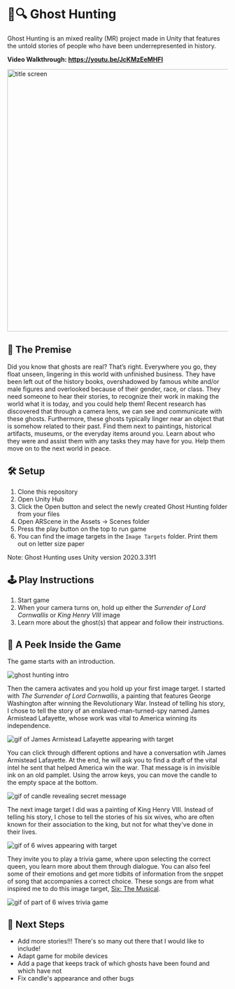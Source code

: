# 👻🔍 Ghost Hunting
Ghost Hunting is an mixed reality (MR) project made in Unity that features the untold stories of people who have been underrepresented in history.  

**Video Walkthrough: https://youtu.be/JcKMzEeMHFI**   

<img src="https://user-images.githubusercontent.com/71287285/193474112-ffc3a855-aade-4caf-ac22-4db94f928a3c.png" alt="title screen" width="600"/>  

## 📖 The Premise 
Did you know that ghosts are real? That’s right. Everywhere you go, they float unseen, lingering in this world with unfinished business. They have been left out of the history books, overshadowed by famous white and/or male figures and overlooked because of their gender, race, or class. They need someone to hear their stories, to recognize their work in making the world what it is today, and you could help them! Recent research has discovered that through a camera lens, we can see and communicate with these ghosts. Furthermore, these ghosts typically linger near an object that is somehow related to their past. Find them next to paintings, historical artifacts, museums, or the everyday items around you. Learn about who they were and assist them with any tasks they may have for you. Help them move on to the next world in peace. 

## 🛠️ Setup 
1. Clone this repository
2. Open Unity Hub
3. Click the Open button and select the newly created Ghost Hunting folder from your files
4. Open ARScene in the Assets -> Scenes folder
5. Press the play button on the top to run game
6. You can find the image targets in the `Image Targets` folder. Print them out on letter size paper

Note: Ghost Hunting uses Unity version 2020.3.31f1

## 🕹️ Play Instructions 
1. Start game
2. When your camera turns on, hold up either the _Surrender of Lord Cornwallis_ or _King Henry VIII_ image
3. Learn more about the ghost(s) that appear and follow their instructions.

## 👀 A Peek Inside the Game
The game starts with an introduction.
  
![ghost hunting intro](https://user-images.githubusercontent.com/71287285/193475418-212999dc-0767-41bf-bef1-1bd2bc0c95b6.gif)

Then the camera activates and you hold up your first image target. I started with _The Surrender of Lord Cornwallis_, a painting that features George Washington after winning the Revolutionary War. Instead of telling his story, I chose to tell the story of an enslaved-man-turned-spy named James Armistead Lafayette, whose work was vital to America winning its independence. 
  
![gif of James Armistead Lafayette appearing with target](https://user-images.githubusercontent.com/71287285/193475997-0586223b-7fce-4069-9bc1-123e427a59dc.gif)

You can click through different options and have a conversation wtih James Armistead Lafayette. At the end, he will ask you to find a draft of the vital intel he sent that helped America win the war. That message is in invisible ink on an old pamplet. Using the arrow keys, you can move the candle to the empty space at the bottom.

![gif of candle revealing secret message](https://user-images.githubusercontent.com/71287285/193487086-f8ff02b2-16b6-415b-8b5b-88d421952157.gif)

The next image target I did was a painting of King Henry VIII. Instead of telling his story, I chose to tell the stories of his six wives, who are often known for their association to the king, but not for what they've done in their lives.

![gif of 6 wives appearing with target](https://user-images.githubusercontent.com/71287285/193487672-364f1122-47c4-4445-8435-330c8aab7b66.gif)

They invite you to play a trivia game, where upon selecting the correct queen, you learn more about them through dialogue. You can also feel some of their emotions and get more tidbits of information from the snppet of song that accompanies a correct choice. These songs are from what inspired me to do this image target, [Six: The Musical](https://sixonbroadway.com/).

![gif of part of 6 wives trivia game](https://user-images.githubusercontent.com/71287285/193488433-433ad3d3-d65a-467b-8b57-d20592c1a28e.gif)

## 📌 Next Steps
* Add more stories!!! There's so many out there that I would like to include!
* Adapt game for mobile devices
* Add a page that keeps track of which ghosts have been found and which have not
* Fix candle's appearance and other bugs
